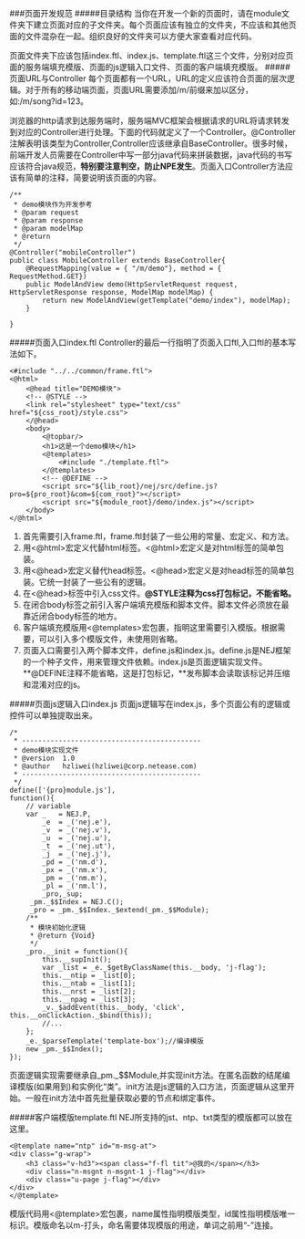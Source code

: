 ###页面开发规范
#####目录结构
当你在开发一个新的页面时，请在module文件夹下建立页面对应的子文件夹。每个页面应该有独立的文件夹，不应该和其他页面的文件混杂在一起。组织良好的文件夹可以方便大家查看对应代码。

页面文件夹下应该包括index.ftl、index.js、template.ftl这三个文件，分别对应页面的服务端填充模版、页面的js逻辑入口文件、页面的客户端填充模版。
#####页面URL与Controller
每个页面都有一个URL，URL的定义应该符合页面的层次逻辑。对于所有的移动端页面，页面URL需要添加/m/前缀来加以区分，如:/m/song?id=123。

浏览器的http请求到达服务端时，服务端MVC框架会根据请求的URL将请求转发到对应的Controller进行处理。下面的代码就定义了一个Controller。@Controller注解表明该类型为Controller,Controller应该继承自BaseController。很多时候，前端开发人员需要在Controller中写一部分java代码来拼装数据，java代码的书写应该符合java规范，**特别要注意判空，防止NPE发生**。页面入口Controller方法应该有简单的注释，简要说明该页面的内容。

```
/**
 * demo模块作为开发参考
 * @param request
 * @param response
 * @param modelMap
 * @return
 */
@Controller("mobileController")
public class MobileController extends BaseController{
	@RequestMapping(value = { "/m/demo"}, method = { RequestMethod.GET})
	public ModelAndView demo(HttpServletRequest request, HttpServletResponse response, ModelMap modelMap) {
		return new ModelAndView(getTemplate("demo/index"), modelMap);
	}

}
```

#####页面入口index.ftl
Controller的最后一行指明了页面入口ftl,入口ftl的基本写法如下。

```
<#include "../../common/frame.ftl">
<@html>
	<@head title="DEMO模块">
	<!-- @STYLE -->
	<link rel="stylesheet" type="text/css" href="${css_root}/style.css">
	</@head>
	<body>
		<@topbar/>
		<h1>这是一个demo模块</h1>
		<@templates>
			<#include "./template.ftl">
		</@templates>
		<!-- @DEFINE -->
		<script src="${lib_root}/nej/src/define.js?pro=${pro_root}&com=${com_root}"></script>
		<script src="${module_root}/demo/index.js"></script>
	</body>
</@html>
```

1.	首先需要引入frame.ftl，frame.ftl封装了一些公用的常量、宏定义、和方法。
2.	用<@html>宏定义代替html标签。<@html>宏定义是对html标签的简单包装。
3.	用<@head>宏定义替代head标签。<@head>宏定义是对head标签的简单包装。它统一封装了一些公有的逻辑。
4.	在<@head>标签中引入css文件。**@STYLE注释为css打包标记，不能省略。**
5.	在闭合body标签之前引入客户端填充模版和脚本文件。脚本文件必须放在最靠近闭合body标签的地方。
6.	客户端填充模版用<@templates>宏包裹，指明这里需要引入模版。根据需要，可以引入多个模版文件，未使用则省略。
7.	页面入口需要引入两个脚本文件，define.js和index.js。define.js是NEJ框架的一个种子文件，用来管理文件依赖。index.js是页面逻辑实现文件。**@DEFINE注释不能省略，这是打包标记，**发布脚本会读取该标记并压缩和混淆对应的js。

#####页面js逻辑入口index.js
页面js逻辑写在index.js，多个页面公有的逻辑或控件可以单独提取出来。

```
/*
 * --------------------------------------------
 * demo模块实现文件
 * @version  1.0
 * @author   hzliwei(hzliwei@corp.netease.com)
 * --------------------------------------------
 */
define(['{pro}module.js'],
function(){
    // variable
    var _   = NEJ.P,
        _e  = _('nej.e'),
        _v  = _('nej.v'),
        _u  = _('nej.u'),
        _t  = _('nej.ut'),
        _j  = _('nej.j'),
        _pd = _('nm.d'),
        _px = _('nm.x'),
        _pm = _('nm.m'),
        _pl = _('nm.l'),
        _pro,_sup;
     _pm._$$Index = NEJ.C();
     _pro = _pm._$$Index._$extend(_pm._$$Module);
    /**
     * 模块初始化逻辑
     * @return {Void}
     */
    _pro.__init = function(){
    	this.__supInit();
    	var _list = _e._$getByClassName(this.__body, 'j-flag');
    	this.__ntip = _list[0];
    	this.__ntab = _list[1];
    	this.__nrst = _list[2];
    	this.__npag = _list[3];
    	_v._$addEvent(this.__body, 'click', this.__onClickAction._$bind(this));
    	//...
    };
    _e._$parseTemplate('template-box');//编译模版
    new _pm._$$Index();
});
```

页面逻辑实现需要继承自_pm._$$Module,并实现init方法。在匿名函数的结尾编译模版(如果用到)和实例化“类”。init方法是js逻辑的入口方法，页面逻辑从这里开始。一般在init方法中首先批量获取必要的节点和绑定事件。

#####客户端模版template.ftl
NEJ所支持的jst、ntp、txt类型的模版都可以放在这里。

```
<@template name="ntp" id="m-msg-at">
<div class="g-wrap">
	<h3 class="v-hd3"><span class="f-fl tit">@我的</span></h3>
	<div class="n-msgnt n-msgnt-1 j-flag"></div>
	<div class="u-page j-flag"></div>
</div>
</@template>
```
模版代码用<@template>宏包裹，name属性指明模版类型，id属性指明模版唯一标识。模版命名以m-打头，命名需要体现模版的用途，单词之前用“-”连接。



